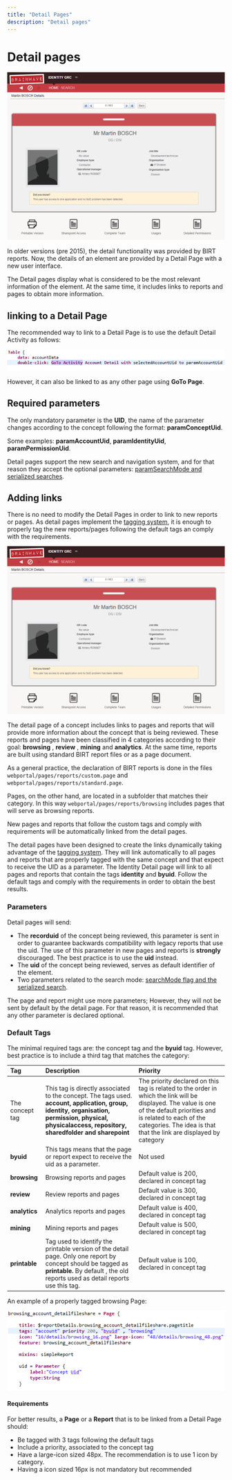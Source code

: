 ```yaml
---
title: "Detail Pages"
description: "Detail pages"
---
```


# Detail pages

![Detail Pages](./images/img2.png "Detail Pages")

In older versions (pre 2015), the detail functionality was provided by BIRT reports. Now, the details of an element are provided by a Detail Page with a new user interface.  

The Detail pages display what is considered to be the most relevant information of the element. At the same time, it includes links to reports and pages to obtain more information.  

## linking to a Detail Page

The recommended way to link to a Detail Page is to use the default Detail Activity as follows:  

![Link to a Detail Page](./images/img3.png "Link to a Detail Page")

However, it can also be linked to as any other page using **GoTo Page**.  

## Required parameters

The only mandatory parameter is the **UID**, the name of the parameter changes according to the concept following the format: **paramConceptUid**.  

Some examples: **paramAccountUid**, **paramIdentityUid**, **paramPermissionUid**.  

Detail pages support the new search and navigation system, and for that reason they accept the optional parameters: [paramSearchMode and serialized searches](./03-search-pages#search-pages-and-navigation-system).

## Adding links

There is no need to modify the Detail Pages in order to link to new reports or pages. As detail pages implement the [tagging system](./index#tags), it is enough to properly tag the new reports/pages following the default tags an comply with the requirements.  

![Links to Reports and Pages from Detail Pages](./images/img2.png "Links to Reports and Pages from Detail Pages")

The detail page of a concept includes links to pages and reports that will provide more information about the concept that is being reviewed. These reports and pages have been classified in 4 categories according to their goal:     **browsing** , **review** , **mining** and **analytics**. At the same time, reports are built using standard BIRT report files or as a page document.  

As a general practice, the declaration of BIRT reports is done in the files `webportal/pages/reports/custom.page` and `webportal/pages/reports/standard.page`.  

Pages, on the other hand, are located in a subfolder that matches their category. In this way `webportal/pages/reports/browsing` includes pages that will serve as browsing reports.  

New pages and reports that follow the custom tags and comply with requirements will be automatically linked from the detail pages.  

The detail pages have been designed to create the links dynamically taking advantage of the [tagging system](./index#tags). They will link automatically to all pages and reports that are properly tagged with the same concept and that expect to receive the UID as a parameter. The Identity Detail page will link to all pages and reports that contain the tags **identity** and **byuid**. Follow the default tags and comply with the requirements in order to obtain the best results.  

### Parameters

Detail pages will send:  

- The **recorduid** of the concept being reviewed, this parameter is sent in order to guarantee backwards compatibility with legacy reports that use the uid. The use of this parameter in new pages and reports is **strongly** discouraged. The best practice is to use the **uid** instead.
- The **uid**  of the concept being reviewed, serves as default identifier of the element.
- Two parameters related to the search mode:  [searchMode flag and the serialized search](./03-search-pages#search-pages-and-navigation-system).  

The page and report might use more parameters; However, they will not be sent by default by the detail page. For that reason, it is recommended that any other parameter is declared optional.

### Default Tags

The minimal required tags are:  the concept tag and the **byuid** tag. However, best practice is to include a third tag that matches the category:

|  **Tag** | **Description** | **Priority** |
|:--|:--|:--|
|  The concept tag | This tag is directly associated to the concept. The tags used. <br>**account, application, group, identity, organisation, permission, physical, <br>physicalaccess, repository, sharedfolder and sharepoint** | The priority declared on this tag is related to the order in which the link will be displayed. The value is one of the default priorities and is related to each of the categories. The idea is that that the link are displayed by category |
| **byuid** | This tags means that the page or report expect to receive the uid as a parameter. | Not used |
| **browsing**  | Browsing reports and pages | Default value is 200, declared in concept tag |
| **review**  | Review reports and pages | Default value is 300, declared in concept tag |
| **analytics** | Analytics reports and pages | Default value is 400, declared in concept tag |
| **mining** | Mining reports and pages | Default value is 500, declared in concept tag |
| **printable** | Tag used to identify the printable version of the detail page. Only one report by concept should be tagged as **printable.** By default , the old reports used as detail reports use this tag. | Default value is 100, declared in concept tag |

An example of a properly tagged browsing Page:

![Properly tagged browsing Page](./images/img1.png "Properly tagged browsing Page")

#### Requirements

For better results, a **Page** or a **Report** that is to be linked from a Detail Page should:  

- Be tagged with 3 tags following the default tags
- Include a priority, associated to the concept tag
- Have a large-icon sized 48px. The recommendation is to use 1 icon by category.
- Having a icon sized 16px is not mandatory but recommended
